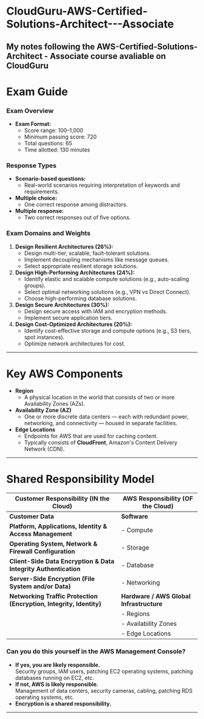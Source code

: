 # CloudGuru-AWS-Certified-Solutions-Architect---Associate
My notes following the **AWS-Certified-Solutions-Architect - Associate** course avaliable on CloudGuru
---

# Exam Guide

### Exam Overview
- **Exam Format:**
  - Score range: 100–1,000
  - Minimum passing score: 720
  - Total questions: 65
  - Time allotted: 130 minutes

### Response Types
- **Scenario-based questions:**
  - Real-world scenarios requiring interpretation of keywords and requirements.
- **Multiple choice:**
  - One correct response among distractors.
- **Multiple response:**
  - Two correct responses out of five options.

### Exam Domains and Weights
1. **Design Resilient Architectures (26%):**
   - Design multi-tier, scalable, fault-tolerant solutions.
   - Implement decoupling mechanisms like message queues.
   - Select appropriate resilient storage solutions.
2. **Design High-Performing Architectures (24%):**
   - Identify elastic and scalable compute solutions (e.g., auto-scaling groups).
   - Select optimal networking solutions (e.g., VPN vs Direct Connect).
   - Choose high-performing database solutions.
3. **Design Secure Architectures (30%):**
   - Design secure access with IAM and encryption methods.
   - Implement secure application tiers.
4. **Design Cost-Optimized Architectures (20%):**
   - Identify cost-effective storage and compute options (e.g., S3 tiers, spot instances).
   - Optimize network architectures for cost.
---

# Key AWS Components

- **Region**
  - A physical location in the world that consists of two or more Availability Zones (AZs).
- **Availability Zone (AZ)**
  - One or more discrete data centers — each with redundant power, networking, and connectivity — housed in separate facilities.
- **Edge Locations**
  - Endpoints for AWS that are used for caching content.
  - Typically consists of **CloudFront**, Amazon's Content Delivery Network (CDN).
---

# Shared Responsibility Model

| **Customer Responsibility (IN the Cloud)**                                                                                                                                                     | **AWS Responsibility (OF the Cloud)**                                    |
| --------------------------------------------------------------------------------------------------------------------------------------------------------- | ------------------------------------------------------------------------ |
| **Customer Data**                                                                                                                                        | **Software**                                                             |
| **Platform, Applications, Identity & Access Management**                                                                                                | - Compute                                                                |
| **Operating System, Network & Firewall Configuration**                                                                                                   | - Storage                                                                |
| **Client-Side Data Encryption & Data Integrity Authentication**                                                                                          | - Database                                                               |
| **Server-Side Encryption (File System and/or Data)**                                                                                                     | - Networking                                                             |
| **Networking Traffic Protection (Encryption, Integrity, Identity)**                                                                                      | **Hardware / AWS Global Infrastructure**                                 |
|                                                                                                                                                           | - Regions                                                                |
|                                                                                                                                                           | - Availability Zones                                                     |
|                                                                                                                                                           | - Edge Locations                                                         |

### Can you do this yourself in the AWS Management Console?

- **If yes, you are likely responsible.**  
  Security groups, IAM users, patching EC2 operating systems, patching databases running on EC2, etc.
- **If not, AWS is likely responsible.**  
  Management of data centers, security cameras, cabling, patching RDS operating systems, etc.
- **Encryption is a shared responsibility.**
---
